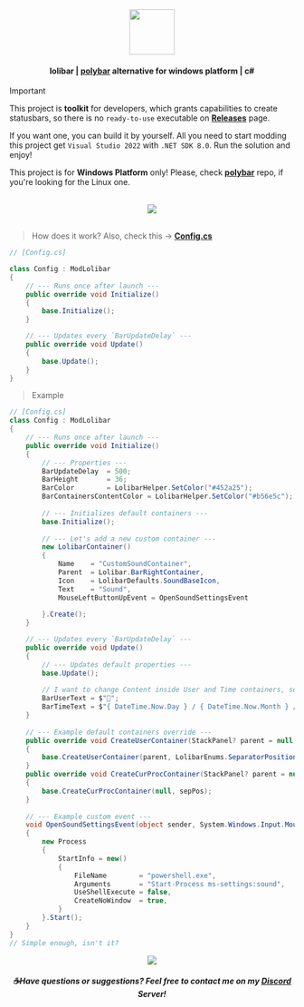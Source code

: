 <div align=center><img src="https://github.com/user-attachments/assets/7e5daeb0-ee0c-4e9c-b584-21164433649d" height=80 /></div>

#### <div align=center>lolibar | [polybar](https://github.com/polybar/polybar) alternative for windows platform | c#</div>

> [!IMPORTANT]  
> This project is **toolkit** for developers, which grants capabilities to create statusbars, so there is no `ready-to-use` executable on **[Releases](https://github.com/supchyan/lolibar/releases)** page.
>
> If you want one, you can build it by yourself. All you need to start modding this project get `Visual Studio 2022` with `.NET SDK 8.0`. Run the solution and enjoy!
> 
> This project is for **Windows Platform** only! Please, check **[polybar](https://github.com/polybar/polybar)** repo, if you're looking for the Linux one.

</br>
<div align=center><img src="https://github.com/user-attachments/assets/61c31ab5-b0aa-420f-81c0-5cd19cd136f4" /></div>

</br>

> How does it work? Also, check this → **[Config.cs](https://github.com/supchyan/lolibar/blob/master/Mods/Config.cs)**
```csharp
// [Config.cs]

class Config : ModLolibar
{
    // --- Runs once after launch ---
    public override void Initialize()
    {
        base.Initialize();
    }

    // --- Updates every `BarUpdateDelay` ---
    public override void Update()
    {
        base.Update();
    }
}
```

> Example
```csharp
// [Config.cs]
class Config : ModLolibar
{
    // --- Runs once after launch ---
    public override void Initialize()
    {
        // --- Properties ---
        BarUpdateDelay  = 500;
        BarHeight       = 36;
        BarColor        = LolibarHelper.SetColor("#452a25");
        BarContainersContentColor = LolibarHelper.SetColor("#b56e5c");
    
        // --- Initializes default containers ---
        base.Initialize();
    
        // --- Let's add a new custom container ---
        new LolibarContainer()
        {
            Name    = "CustomSoundContainer",
            Parent  = Lolibar.BarRightContainer,
            Icon    = LolibarDefaults.SoundBaseIcon,
            Text    = "Sound",
            MouseLeftButtonUpEvent = OpenSoundSettingsEvent
    
        }.Create();
    }

    // --- Updates every `BarUpdateDelay` ---
    public override void Update()
    {
        // --- Updates default properties ---
        base.Update();
    
        // I want to change Content inside User and Time containers, so:
        BarUserText = $"🐳";
        BarTimeText = $"{ DateTime.Now.Day } / { DateTime.Now.Month } / { DateTime.Now.Year } { DateTime.Now.DayOfWeek }";
    }
    
    // --- Example default containers override ---
    public override void CreateUserContainer(StackPanel? parent = null, LolibarEnums.SeparatorPosition? sepPos = null)
    {
        base.CreateUserContainer(parent, LolibarEnums.SeparatorPosition.Right);
    }
    public override void CreateCurProcContainer(StackPanel? parent = null, LolibarEnums.SeparatorPosition? sepPos = null)
    {
        base.CreateCurProcContainer(null, sepPos);
    }
    
    // --- Example custom event ---
    void OpenSoundSettingsEvent(object sender, System.Windows.Input.MouseButtonEventArgs e)
    {
        new Process
        {
            StartInfo = new()
            {
                FileName        = "powershell.exe",
                Arguments       = "Start-Process ms-settings:sound",
                UseShellExecute = false,
                CreateNoWindow  = true,
            }
        }.Start();
    }
}
// Simple enough, isn't it? 
```

<div align=center><img src="https://github.com/user-attachments/assets/244f5cd3-9a2a-47a4-851b-c1f604418d56" /></div>

##### <div align=center> ☕Have questions or suggestions? Feel free to contact me on my [Discord](https://discord.gg/dGF8p9UGyM) Server!</div>
